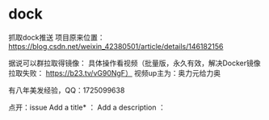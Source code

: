 # dock
抓取dock推送
项目原来位置：https://blog.csdn.net/weixin_42380501/article/details/146182156

据说可以群拉取得镜像：
具体操作看视频（批量版，永久有效，解决Docker镜像拉取失败： https://b23.tv/vG90NgF）
视频up主为：奥力元给力奥

有八年美发经验，QQ：1725099638

点开：issue
Add a title*  ：
Add a description ：
